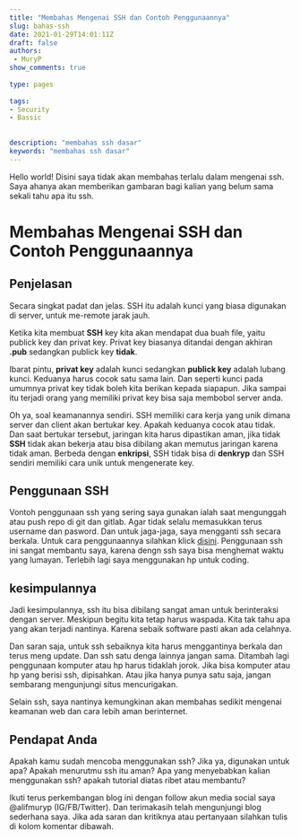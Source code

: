 ```yaml
---
title: "Membahas Mengenai SSH dan Contoh Penggunaannya"
slug: bahas-ssh
date: 2021-01-29T14:01:11Z
draft: false 
authors:
 - MuryP
show_comments: true 
 
type: pages 
 
tags: 
- Security
- Bassic
 
 
description: "membahas ssh dasar" 
keywords: "membahas ssh dasar" 
--- 
```


Hello world!
Disini saya tidak akan membahas terlalu dalam mengenai ssh. Saya ahanya akan memberikan gambaran bagi kalian yang belum sama sekali tahu apa itu ssh.
# Membahas Mengenai SSH dan Contoh Penggunaannya

## Penjelasan

Secara singkat padat dan jelas. SSH itu adalah kunci yang biasa digunakan di server, untuk me-remote jarak jauh. 

Ketika kita membuat **SSH** key kita akan mendapat dua buah file, yaitu publick key dan privat key. Privat key biasanya ditandai dengan akhiran **.pub** sedangkan publick key **tidak**. 

Ibarat pintu, **privat key** adalah kunci sedangkan **publick key** adalah lubang kunci. Keduanya harus cocok satu sama lain. Dan seperti kunci pada umumnya privat key tidak boleh kita berikan kepada siapapun. Jika sampai itu terjadi orang yang memiliki privat key bisa saja membobol server anda.

Oh ya, soal keamanannya sendiri. SSH memiliki cara kerja yang unik dimana server dan client akan bertukar key. Apakah keduanya cocok atau tidak. Dan saat bertukar tersebut, jaringan kita harus dipastikan aman, jika tidak **SSH** tidak akan bekerja atau bisa dibilang akan memutus jaringan karena tidak aman. Berbeda dengan **enkripsi**, SSH tidak bisa di **denkryp** dan SSH sendiri memiliki cara unik untuk mengenerate key. 

## Penggunaan SSH 

Vontoh penggunaan ssh yang sering saya gunakan ialah saat mengunggah atau push repo di git dan gitlab. Agar tidak selalu memasukkan terus username dan pasword. Dan untuk jaga-jaga, saya mengganti ssh secara berkala. Untuk cara penggunaannya silahkan klick [disini](menghubungkan-hugo-dengan-git). Penggunaan ssh ini sangat membantu saya, karena dengn ssh saya bisa menghemat waktu yang lumayan. Terlebih lagi saya menggunakan hp untuk coding.

## kesimpulannya 

Jadi kesimpulannya, ssh itu bisa dibilang sangat aman untuk berinteraksi dengan server. Meskipun begitu kita tetap harus waspada. Kita tak tahu apa yang akan terjadi nantinya. Karena sebaik software pasti akan ada celahnya. 

Dan saran saja, untuk ssh sebaiknya kita harus menggantinya berkala dan terus meng update. Dan ssh satu denga lainnya jangan sama. Ditambah lagi penggunaan komputer atau hp harus tidaklah jorok. Jika bisa komputer atau hp yang berisi ssh, dipisahkan. Atau jika hanya punya satu saja, jangan sembarang mengunjungi situs mencurigakan. 

Selain ssh, saya nantinya kemungkinan akan membahas sedikit mengenai keamanan web dan cara lebih aman berinternet. 

## Pendapat Anda

Apakah kamu sudah mencoba menggunakan ssh? Jika ya, digunakan untuk apa? Apakah menurutmu ssh itu aman? Apa yang menyebabkan kalian menggunakan ssh? apakah tutorial diatas ribet atau membantu?

Ikuti terus perkembangan blog ini dengan follow akun media social saya @alifmuryp (IG/FB/Twitter). Dan terimakasih telah mengunjungi blog sederhana saya. Jika ada saran dan kritiknya atau pertanyaan silahkan tulis di kolom komentar dibawah. 